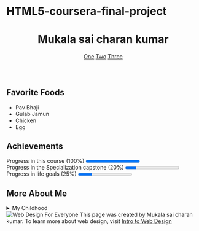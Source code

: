 # HTML5-coursera-final-project
<!DOCTYPE html>
<html lang="en">
<head>
    <meta charset="UTF-8">
    <title>Final Project</title>
</head>
<body>
    <header>
        <h1>Mukala sai charan kumar</h1>
        <nav>
            <a href = "http://www.gmail.com">One</a>
            <a href = "http://www.facebook.com">Two</a>
            <a href = "http://www.google.com">Three</a><br>
            <br>
    </nav>
    </header>
    <section>
        <h2>Favorite Foods</h2>
        <ul>
            <li>Pav Bhaji</li>
            <li>Gulab Jamun</li>
            <li>Chicken</li>
            <li>Egg</li>
        </ul>
    </section>
    <section>
        <h2>Achievements</h2>
        Progress in this course (100%)
        <progress value="100" max="100"></progress>
        <br>
        Progress in the Specialization capstone (20%)
        <progress value="20" max="100"></progress>
        <br>
        Progress in life goals (25%)
        <progress value="25" max="100"></progress>
    </section>
    <section>
        <h2>More About Me</h2>
        <details>
            <summary>My Childhood</summary>I grew up in Mumbai.I lived in a small house and I really miss the fun which I had back then.
        </details>
    </section>
    <footer>
        <img src="http://www.intro-webdesign.com/images/newlogo.png" alt="Web Design For Everyone">
        This page was created by Mukala sai charan kumar.
        To learn more about web design, visit
        <a href="http://www.intro-webdesign.com/">Intro to Web Design</a>
    </footer>
</body>
</html> 
